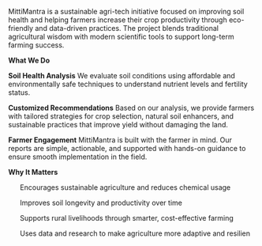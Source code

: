 
MittiMantra is a sustainable agri-tech initiative focused on improving soil health and helping farmers increase their crop productivity through eco-friendly and data-driven practices. The project blends traditional agricultural wisdom with modern scientific tools to support long-term farming success.

<b>What We Do</b>

<b>Soil Health Analysis</b>
We evaluate soil conditions using affordable and environmentally safe techniques to understand nutrient levels and fertility status.

<b>Customized Recommendations</b>
Based on our analysis, we provide farmers with tailored strategies for crop selection, natural soil enhancers, and sustainable practices that improve yield without damaging the land.

<b>Farmer Engagement</b>
MittiMantra is built with the farmer in mind. Our reports are simple, actionable, and supported with hands-on guidance to ensure smooth implementation in the field.

<b>Why It Matters</b>
<ol>
Encourages sustainable agriculture and reduces chemical usage

Improves soil longevity and productivity over time

Supports rural livelihoods through smarter, cost-effective farming

Uses data and research to make agriculture more adaptive and resilien
</ol>
